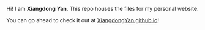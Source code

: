 

Hi! I am **Xiangdong Yan**. This repo houses the files for my personal website. 

You can go ahead to check it out at [XiangdongYan.github.io](https://xiangdongyan.github.io)!
